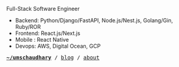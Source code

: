Full-Stack Software Engineer 
- Backend: Python/Django/FastAPI, Node.js/Nest.js, Golang/Gin, Ruby/ROR
- Frontend: React.js/Next.js
- Mobile : React Native
- Devops: AWS, Digital Ocean, GCP

<pre><strong><a href="https://uchaudhary.com.np">~/umschaudhary</a></strong> / <a href="https://uchaudhary.com.np/blog">blog</a> / <a href="https://uchaudhary.com.np/about">about</a>
